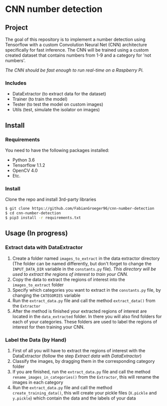 # CNN number detection

## Project

The goal of this repository is to implement a number detection using Tensorflow 
with a custom Convolution Neural Net (CNN) architecture specifically for fast inference.
The CNN will be trained using a custom created dataset that contains numbers from 1-9 
and a category for 'not numbers'.

*The CNN should be fast enough to run real-time on a Raspberry Pi.*

### Includes

- DataExtractor (to extract data for the dataset)
- Trainer (to train the model)
- Tester (to test the model on custom images)
- Utils (test, simulate the isolator on images)

## Install

### Requirements

You need to have the following packages installed:

- Python 3.6
- Tensorflow 1.1.2
- OpenCV 4.0
- Etc.

### Install

Clone the repo and install 3rd-party libraries

```bash
$ git clone https://github.com/FabianGroeger96/cnn-number-detection
$ cd cnn-number-detection
$ pip3 install -r requirements.txt
```

## Usage (In progress)

### Extract data with DataExtractor

1. Create a folder named `images_to_extract` in the data extractor directory 
(The folder can be named differently, but don't forget to change the `INPUT_DATA_DIR` 
variable in the `constants.py` file).
*This directory will be used to extract the regions of interest to train your CNN.*
2. Copy the data to extract the regions of interest into the `images_to_extract` folder
3. Specify which categories you want to extract in the `constants.py` file, by changing 
the `CATEGORIES` variable
4. Run the `extract_data.py` file and call the method `extract_data()` from the `Extractor`
5. After the method is finished your extracted regions of interest are located in the 
`data_extracted` folder. In there you will also find folders for each of your categories.
These folders are used to label the regions of interest for then training your CNN.

### Label the Data (by Hand)

1. First of all you will have to extract the regions of interest with the DataExtractor 
(follow the step *Extract data with DataExtractor*)
2. Classify the images, by dragging them in the corresponding category folder
3. If you are finished, run the `extract_data.py` file and call the method 
`rename_images_in_categories()` from the `Extractor`, this will rename the images 
in each category
4. Run the `extract_data.py` file and call the method `create_training_data()`, 
this will create your pickle files (`X.pickle` and `y.pickle`) which contain 
the data and the labels of your data
